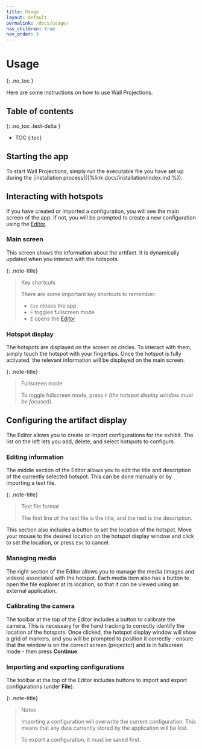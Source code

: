 ```yaml
---
title: Usage
layout: default
permalink: /docs/usage/
has_children: true
nav_order: 3
---
```


# Usage
{: .no_toc }

Here are some instructions on how to use Wall Projections.

## Table of contents
{: .no_toc .text-delta }

- TOC
{:toc}

## Starting the app

To start Wall Projections, simply run the executable file you have set up during the
[installation process]({%link docs/installation/index.md %}).

## Interacting with hotspots

If you have created or imported a configuration, you will see the main screen of the app.
If not, you will be prompted to create a new configuration using the [Editor](#configuring-the-artifact-display).

### Main screen

This screen shows the information about the artifact. It is dynamically updated when you interact with the hotspots.

{: .note-title}
> Key shortcuts
>
> There are some important key shortcuts to remember:
> - `Esc` closes the app
> - `F` toggles fullscreen mode
> - `E` opens the [Editor](#configuring-the-artifact-display)

### Hotspot display

The hotspots are displayed on the screen as circles. To interact with them, simply touch the hotspot with your
fingertips. Once the hotspot is fully activated, the relevant information will be displayed on the main screen.

{: .note-title}
> Fullscreen mode
>
> To toggle fullscreen mode, press `F` *(the hotspot display window must be focused)*.

## Configuring the artifact display

The Editor allows you to create or import configurations for the exhibit.
The list on the left lets you add, delete, and select hotspots to configure.

### Editing information

The middle section of the Editor allows you to edit the title and description of the currently selected hotspot.
This can be done manually or by importing a text file.

{: .note-title}
> Text file format
>
> The first line of the text file is the title, and the rest is the description.

This section also includes a button to set the location of the hotspot. Move your mouse to the desired location
on the hotspot display window and click to set the location, or press `Esc` to cancel.

### Managing media

The right section of the Editor allows you to manage the media (images and videos) associated with the hotspot.
Each media item also has a button to open the file explorer at its location, 
so that it can be viewed using an external application.

### Calibrating the camera

The toolbar at the top of the Editor includes a button to calibrate the camera.
This is necessary for the hand tracking to correctly identify the location of the hotspots.
Once clicked, the hotspot display window will show a grid of markers, 
and you will be prompted to position it correctly - ensure that the window is on the correct screen (projector) 
and is in fullscreen mode - then press **Continue**.

### Importing and exporting configurations

The toolbar at the top of the Editor includes buttons to import and export configurations (under **File**).

{: .note-title}
> Notes
> 
> Importing a configuration will overwrite the current configuration.
> This means that any data currently stored by the application will be lost.
> 
> To export a configuration, it must be saved first. 
